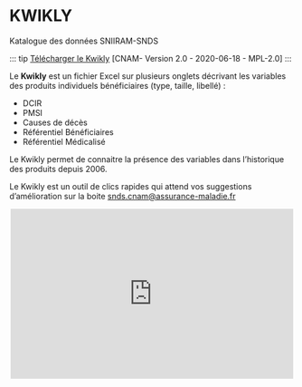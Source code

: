 # KWIKLY 
<!-- SPDX-License-Identifier: MPL-2.0 -->

Katalogue des données SNIIRAM-SNDS

::: tip
[Télécharger le Kwikly](../../files/Cnam/2020-06-18_CNAM_KWIKLY-Katalogue-Sniiram-SNDS-v2_MLP-2.0.xlsm) [CNAM- Version 2.0 - 2020-06-18 - MPL-2.0]
:::

Le **Kwikly** est un fichier Excel sur plusieurs onglets décrivant les variables des produits individuels bénéficiaires (type, taille, libellé) :
- DCIR
- PMSI
- Causes de décès
- Référentiel Bénéficiaires
- Référentiel Médicalisé

Le Kwikly permet de connaitre la présence des variables dans l’historique des produits depuis 2006.

Le Kwikly est un outil de clics rapides qui attend vos suggestions d’amélioration sur la boite <snds.cnam@assurance-maladie.fr>


<p style="text-align:center;">
<iframe width='500' height='300' frameborder='0'
src="https://docs.google.com/spreadsheets/d/e/2PACX-1vT-pg6MTTIDkbvXoqxg2Z018UafGeOLkisjn5zXvg5tXMHhmLNgFkM4q2ZYyCCHPA56ntksePf-aNyx/pubhtml?widget=true&amp;headers=false">
</iframe>
</p>


